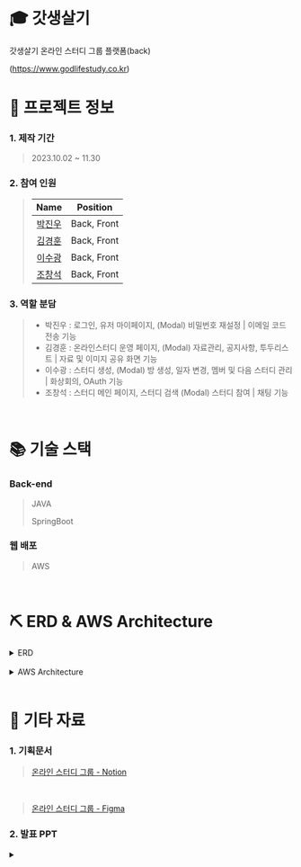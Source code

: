 # 🎓 갓생살기

갓생살기 온라인 스터디 그룹 플랫폼(back)

(https://www.godlifestudy.co.kr)
<br />

# 📄 프로젝트 정보

### 1. 제작 기간

> 2023.10.02 ~ 11.30

### 2. 참여 인원
> |                    Name                    |  Position   |
> | :----------------------------------------: | :---------: |
> | [박진우](https://github.com/skinlotion)    | Back, Front |
> | [김경훈](https://github.com/statkkh)       | Back, Front |
> | [이수광](https://github.com/soso1461)      | Back, Front |
> | [조창석](https://github.com/changseokjo)   | Back, Front |

### 3. 역할 분담

> - 박진우 : 로그인, 유저 마이페이지, (Modal) 비밀번호 재설정 | 이메일 코드 전송 기능
> - 김경훈 : 온라인스터디 운영 페이지, (Modal) 자료관리, 공지사항, 투두리스트 | 자료 및 이미지 공유 화면 기능
> - 이수광 : 스터디 생성, (Modal) 방 생성, 일자 변경, 멤버 및 다음 스터디 관리 | 화상회의, OAuth 기능
> - 조창석 : 스터디 메인 페이지, 스터디 검색 (Modal) 스터디 참여 | 채팅 기능

<br />

# 📚 기술 스택

### Back-end

> JAVA
> 
> SpringBoot

### 웹 배포

> AWS

<br />

 # ⛏ ERD & AWS Architecture

<details>
  <summary>ERD</summary>
  <div markdown="1" style="padding-left: 15px;">
    <img src = "https://github.com/godlife-onlinestudy-project/godlife-onlinestudy-project-back/assets/72859594/06681e1b-d30d-4951-a543-e5750b8ae0de" />
  </div>
</details>

<br />

<details>
  <summary>AWS Architecture</summary>
  <div markdown="1" style="padding-left: 15px;">
    <img src = "https://github.com/godlife-onlinestudy-project/godlife-onlinestudy-project-back/assets/72859594/ceca2582-f7ff-4a2e-9a10-8531f2a64c7d" />
  </div>
</details>

<br />

# 📁 기타 자료

### 1. 기획문서

> [온라인 스터디 그룹 - Notion](https://www.notion.so/3a9188e2868945f49ff70362616648a1)
 
<br />

> [온라인 스터디 그룹 - Figma](https://www.figma.com/file/OiGiRguaxpBkxSHiNJlF04/%EC%98%A8%EB%9D%BC%EC%9D%B8-%EC%8A%A4%ED%84%B0%EB%94%94%EA%B7%B8%EB%A3%B9-%ED%94%8C%EB%9E%AB%ED%8F%BC-%EC%84%9C%EB%B9%84%EC%8A%A4?type=design&node-id=0-1&mode=design&t=xFiIfqgo2J7oKsXQ-0)

### 2. 발표 PPT
<details>
 <summary></summary>
 <div markdown="1" style="padding-left: 15px;">
  <img src = "https://github.com/godlife-onlinestudy-project/godlife-onlinestudy-project-back/assets/72859594/8a07681f-06d3-4884-96d2-62aac9edd412"/>
  <img src = "https://github.com/godlife-onlinestudy-project/godlife-onlinestudy-project-back/assets/72859594/abf53b13-f144-4644-940d-6495f5d6b626"/>
  <img src = "https://github.com/godlife-onlinestudy-project/godlife-onlinestudy-project-back/assets/72859594/70667ee8-10c1-4a25-9ab9-2385aab4b270"/>
  <img src = "https://github.com/godlife-onlinestudy-project/godlife-onlinestudy-project-back/assets/72859594/49a900f6-26a1-4481-8648-c0a116649b45"/>
  <img src = "https://github.com/godlife-onlinestudy-project/godlife-onlinestudy-project-back/assets/72859594/a46a6d22-e24d-4087-bb63-f8d076d1808d"/>
  <img src = "https://github.com/godlife-onlinestudy-project/godlife-onlinestudy-project-back/assets/72859594/64db5429-9922-43ad-bd72-47f42617fdd2"/>
  <img src = "https://github.com/godlife-onlinestudy-project/godlife-onlinestudy-project-back/assets/72859594/b6b1200b-7bef-48ff-aa87-9cf30165ee31"/>
  <img src = "https://github.com/godlife-onlinestudy-project/godlife-onlinestudy-project-back/assets/72859594/4a2a2392-157c-4d98-9c3d-ed86d2014026"/>
  <img src = "https://github.com/godlife-onlinestudy-project/godlife-onlinestudy-project-back/assets/72859594/eb1754ae-dae9-4246-b7c4-c578cac2c9ad"/>
  <img src = "https://github.com/godlife-onlinestudy-project/godlife-onlinestudy-project-back/assets/72859594/1b280845-f25c-46e2-a8a3-4adf943d6cc3"/>
  <img src = "https://github.com/godlife-onlinestudy-project/godlife-onlinestudy-project-back/assets/72859594/f8036fb3-e9a8-485e-a7eb-9f236af9fa9a"/>
  <img src = "https://github.com/godlife-onlinestudy-project/godlife-onlinestudy-project-back/assets/72859594/ffc42779-b352-41d4-86fb-3dd7be2afa7f"/>
  <img src = "https://github.com/godlife-onlinestudy-project/godlife-onlinestudy-project-back/assets/72859594/79f19a37-9240-4631-8a23-34c83e304f48"/>
  <img src = "https://github.com/godlife-onlinestudy-project/godlife-onlinestudy-project-back/assets/72859594/d92bc470-106d-423e-9717-5ac3b8c8e4c7"/>
  <img src = "https://github.com/godlife-onlinestudy-project/godlife-onlinestudy-project-back/assets/72859594/857926c8-bedd-44fa-b746-40ac7c7fa1bc"/>
</details>

